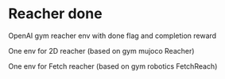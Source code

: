 # Reacher done

OpenAI gym reacher env with done flag and completion reward

One env for 2D reacher (based on gym mujoco Reacher)

One env for Fetch reacher (based on gym robotics FetchReach)